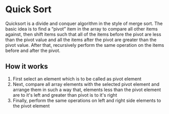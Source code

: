 # Quick Sort
Quicksort is a divide and conquer algorithm in the style of merge sort. The basic idea is to find a “pivot” item in the array to compare all other items against, then shift items such that all of the items before the pivot are less than the pivot value and all the items after the pivot are greater than the pivot value. After that, recursively perform the same operation on the items before and after the pivot. 

## How it works
1. First select an element which is to be called as pivot element
2. Next, compare all array elements with the selected pivot element and arrange them in such a way that, elements less than the pivot element are to it's left and greater than pivot is to it's right
3. Finally, perform the same operations on left and right side elements to the pivot element